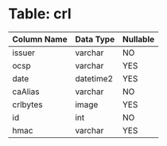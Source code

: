 # Table: crl

| Column Name | Data Type | Nullable |
|-------------|-----------|----------|
| issuer | varchar | NO |
| ocsp | varchar | YES |
| date | datetime2 | YES |
| caAlias | varchar | NO |
| crlbytes | image | YES |
| id | int | NO |
| hmac | varchar | YES |
